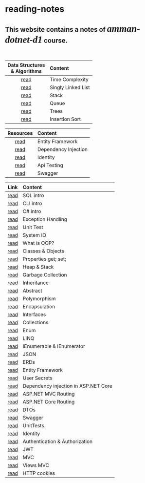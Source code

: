 # reading-notes

## This website contains a notes of *<span style="font-family:Papyrus; font-size:1.5em">amman-dotnet-d1</span>* course.

<br>

|Data Structures <br> & Algorithms|Content|
|:-----------: | :-----------    |
|[read](DSA/Complexity.md)|Time Complexity|
|[read](DSA/SinglyLinkedList.md)|Singly Linked List|
|[read](DSA/Stack.md)|Stack|
|[read](DSA/Queue.md)|Queue|
|[read](DSA/Trees.md)|Trees|
|[read](DSA/InsertionSort.md)|Insertion Sort|

|Resources|Content|
|:-----------: | :-----------    |
|[read](Resources/ef-web-app.md)|Entity Framework|
|[read](Resources/di-repository-workshop.md)|Dependency Injection|
|[read](Resources/identity.md)|Identity|
|[read](Resources/api_testing.md)|Api Testing|
|[read](Resources/swagger.md)|Swagger|

|Link|Content|
|:----------: | :----------    |
|[read](Lectures/SQL.md)|SQL intro|
|[read](Lectures/CLI.md)|CLI intro|
|[read](Lectures/CSharp.md)|C# intro|
|[read](Lectures/ExceptionHandling.md)|Exception Handling|
|[read](Lectures/UnitTest.md)|Unit Test|
|[read](Lectures/SystemIO.md)|System IO|
|[read](Lectures/OOP/OOP.md)|What is OOP?|
|[read](Lectures/OOP/ClassesObjects.md)|Classes & Objects|
|[read](Lectures/Properties.md)|Properties get; set;|
|[read](Lectures/HeapStack.md)|Heap & Stack|
|[read](Lectures/GarbageCollection.md)|Garbage Collection|
|[read](Lectures/Inheritance.md)|Inheritance|
|[read](Lectures/Abstract.md)|Abstract|
|[read](Lectures/Polymorphism.md)|Polymorphism|
|[read](Lectures/Encapsulation.md)|Encapsulation|
|[read](Lectures/Interface.md)|Interfaces|
|[read](Lectures/Collections.md)|Collections|
|[read](Lectures/Enum.md)|Enum|
|[read](Lectures/LINQ.md)|LINQ|
|[read](Lectures/IEnumerableAndIEnumerator.md)|IEnumerable & IEnumerator |
|[read](Lectures/JSON.md)|JSON|
|[read](Lectures/ERDs.md)|ERDs|
|[read](Lectures/EntityFramework.md)|Entity Framework|
|[read](Lectures/UserSecrets.md)|User Secrets|
|[read](Lectures/DependencyInjection.md)|Dependency injection in ASP.NET Core|
|[read](Lectures/ASP.NETMVCRouting.md)|ASP.NET MVC Routing|
|[read](Lectures/ASP.NETCoreRouting.md)|ASP.NET Core Routing|
|[read](Lectures/DTOs.md)|DTOs|
|[read](Lectures/Swagger.md)|Swagger|
|[read](Lectures/UnitTests.md)|UnitTests|
|[read](Lectures/Identity.md)|Identity|
|[read](Lectures/Authentication.md)|Authentication & Authorization|
|[read](Lectures/JWT.md)|JWT|
|[read](Lectures/MVC.md)|MVC|
|[read](Lectures/ViewsMVC.md)|Views MVC|
|[read](Lectures/HttpCookies.md)|HTTP cookies|
